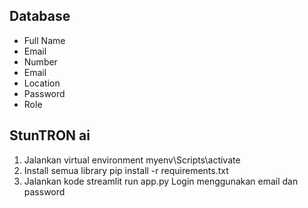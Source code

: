 ## Database
- Full Name
- Email
- Number
- Email
- Location
- Password
- Role

## StunTRON ai

1. Jalankan virtual environment
myenv\Scripts\activate
2. Install semua library
pip install -r requirements.txt
3. Jalankan kode
streamlit run app.py
Login menggunakan email dan password